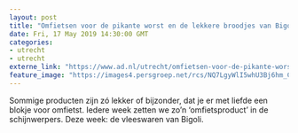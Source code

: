 ```yaml
---
layout: post
title: "Omfietsen voor de pikante worst en de lekkere broodjes van Bigoli"
date: Fri, 17 May 2019 14:30:00 GMT
categories: 
- utrecht 
- utrecht 
externe_link: "https://www.ad.nl/utrecht/omfietsen-voor-de-pikante-worst-en-de-lekkere-broodjes-van-bigoli~ad2e00ee/"
feature_image: "https://images4.persgroep.net/rcs/NQ7LgyWlI5whU3Bj6hm_C19DtP4/diocontent/143708383/_fitwidth/400/?appId=21791a8992982cd8da851550a453bd7f&quality=0.7"
---
```


Sommige producten zijn zó lekker of bijzonder, dat je er met liefde een blokje voor omfietst. Iedere week zetten we zo’n ‘omfietsproduct’ in de schijnwerpers. Deze week: de vleeswaren van Bigoli.
